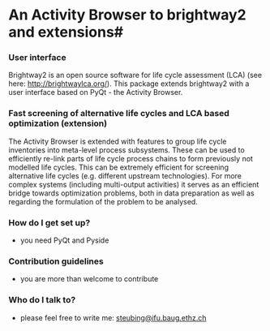 # An Activity Browser to brightway2 and extensions#

### User interface ###
Brightway2 is an open source software for life cycle assessment (LCA) (see here: http://brightwaylca.org/). This package extends brightway2 with a user interface based on PyQt - the Activity Browser.

### Fast screening of alternative life cycles and LCA based optimization (extension) ###
The Activity Browser is extended with features to group life cycle inventories into meta-level process subsystems. These can be used to efficiently re-link parts of life cycle process chains to form previously not modelled life cycles. This can be extremely efficient for screening alternative life cycles (e.g. different upstream technologies). For more complex systems (including multi-output activities) it serves as an efficient bridge towards optimization problems, both in data preparation as well as regarding the formulation of the problem to be analysed. 

### How do I get set up? ###

* you need PyQt and Pyside

### Contribution guidelines ###

* you are more than welcome to contribute

### Who do I talk to? ###

* please feel free to write me: steubing@ifu.baug.ethz.ch